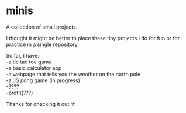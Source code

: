 # minis
A collection of small projects.

I thought it might be better to place these tiny projects I do for fun or for practice in a single repository. 

So far, I have: <br>
-a tic tac toe game <br>
-a basic calculator app <br>
-a webpage that tells you the weather on the north pole <br>
-a JS pong game (in progress) <br>
-???? <br>
-profit(???)<br>

Thanks for checking it out ☆
